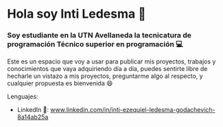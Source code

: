 # Hola soy Inti Ledesma 👋
### Soy estudiante en la UTN Avellaneda la tecnicatura de programación Técnico superior en programación 💻

Este es un espacio que voy a usar para publicar mis proyectos, trabajos y conocimientos que vaya adquiriendo día a día,
puedes sentirte libre de hecharle un vistazo a mis proyectos, preguntarme algo al respecto, y cualquier propuesta es bienvenida 😄

Lenguajes:


- LinkedIn 💼: www.linkedin.com/in/inti-ezequiel-ledesma-godachevich-8a14ab25a
